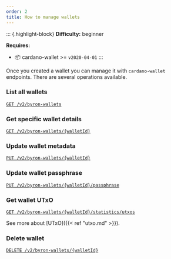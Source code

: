 ```yaml
---
order: 2
title: How to manage wallets
---
```


::: {.highlight-block}
**Difficulty:** beginner

**Requires:**
- 📦 cardano-wallet >= `v2020-04-01`
:::

Once you created a wallet you can manage it with `cardano-wallet` endpoints. There are several operations available.

### List all wallets
[`GET /v2/byron-wallets`](https://input-output-hk.github.io/cardano-wallet/api/edge/#operation/listByronWallets)

### Get specific wallet details
[`GET /v2/byron-wallets/{walletId}`](https://input-output-hk.github.io/cardano-wallet/api/edge/#operation/getByronWallet)

### Update wallet metadata
[`PUT /v2/byron-wallets/{walletId}`](https://input-output-hk.github.io/cardano-wallet/api/edge/#operation/putByronWallet)

### Update wallet passphrase
[`PUT /v2/byron-wallets/{walletId}/passphrase`](https://input-output-hk.github.io/cardano-wallet/api/edge/#operation/putByronWalletPassphrase)

### Get wallet UTxO
[`GET /v2/byron-wallets/{walletId}/statistics/utxos`](https://input-output-hk.github.io/cardano-wallet/api/edge/#operation/getByronUTxOsStatistics)

See more about [UTxO]({{< ref "utxo.md" >}}).

### Delete wallet
[`DELETE /v2/byron-wallets/{walletId}`](https://input-output-hk.github.io/cardano-wallet/api/edge/#operation/deleteByronWallet)
